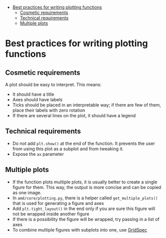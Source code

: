 <!--ts-->
   * [Best practices for writing plotting functions](#best-practices-for-writing-plotting-functions)
      * [Cosmetic requirements](#cosmetic-requirements)
      * [Technical requirements](#technical-requirements)
      * [Multiple plots](#multiple-plots)

<!--te-->
# Best practices for writing plotting functions

## Cosmetic requirements

A plot should be easy to interpret. This means:
- It should have a title
- Axes should have labels
- Ticks should be placed in an interpretable way; if there are few of them,
  place their labels with zero rotation
- If there are several lines on the plot, it should have a legend

## Technical requirements

- Do not add `plt.show()` at the end of the function.
  It prevents the user from using this plot as a subplot and from
  tweaking it.
- Expose the `ax` parameter

## Multiple plots
- If the function plots multiple plots, it is usually better to create a single
  figure for them. This way, the output is more concise and can be copied as 
  one image.
- In `amd/core/plotting.py`, there is a helper called `get_multiple_plots()`
  that is used for generating a figure and axes
- Add `plt.tight_layout()` in the end only if you are sure this figure will not
  be wrapped inside another figure
- If there is a possibility the figure will be wrapped, try passing in a list
  of axes
- To combine multiple figures with subplots into one, use 
  [GridSpec](https://matplotlib.org/3.2.1/api/_as_gen/matplotlib.gridspec.GridSpec.html#matplotlib.gridspec.GridSpec)
